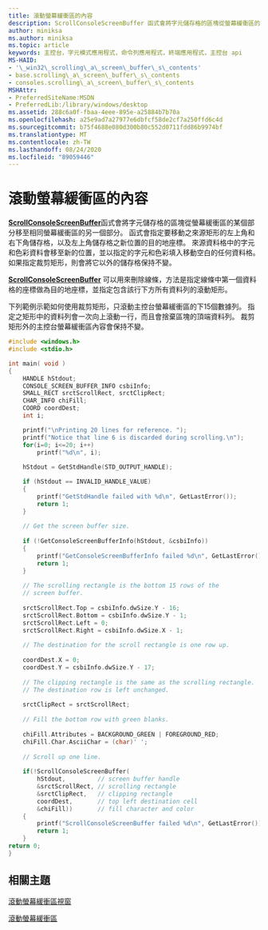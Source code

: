 ```yaml
---
title: 滾動螢幕緩衝區的內容
description: ScrollConsoleScreenBuffer 函式會將字元儲存格的區塊從螢幕緩衝區的某個部分移至相同螢幕緩衝區的另一個部分。
author: miniksa
ms.author: miniksa
ms.topic: article
keywords: 主控台，字元模式應用程式，命令列應用程式，終端應用程式，主控台 api
MS-HAID:
- '\_win32\_scrolling\_a\_screen\_buffer\_s\_contents'
- base.scrolling\_a\_screen\_buffer\_s\_contents
- consoles.scrolling\_a\_screen\_buffer\_s\_contents
MSHAttr:
- PreferredSiteName:MSDN
- PreferredLib:/library/windows/desktop
ms.assetid: 288c6a0f-fbaa-4eee-895e-a25884b7b70a
ms.openlocfilehash: a25e9ad7a27977e6dbfcf58de2cf7a250ffd6c4d
ms.sourcegitcommit: b75f4688e080d300b80c552d0711fdd86b9974bf
ms.translationtype: MT
ms.contentlocale: zh-TW
ms.lasthandoff: 08/24/2020
ms.locfileid: "89059446"
---
```

# <a name="scrolling-a-screen-buffers-contents"></a>滾動螢幕緩衝區的內容


[**ScrollConsoleScreenBuffer**](scrollconsolescreenbuffer.md)函式會將字元儲存格的區塊從螢幕緩衝區的某個部分移至相同螢幕緩衝區的另一個部分。 函式會指定要移動之來源矩形的左上角和右下角儲存格，以及左上角儲存格之新位置的目的地座標。 來源資料格中的字元和色彩資料會移至新的位置，並以指定的字元和色彩填入移動空白的任何資料格。 如果指定裁剪矩形，則會將它以外的儲存格保持不變。

[**ScrollConsoleScreenBuffer**](scrollconsolescreenbuffer.md) 可以用來刪除線條，方法是指定線條中第一個資料格的座標做為目的地座標，並指定包含該行下方所有資料列的滾動矩形。

下列範例示範如何使用裁剪矩形，只滾動主控台螢幕緩衝區的下15個數據列。 指定之矩形中的資料列會一次向上滾動一行，而且會捨棄區塊的頂端資料列。 裁剪矩形外的主控台螢幕緩衝區內容會保持不變。

```C
#include <windows.h>
#include <stdio.h>

int main( void )
{
    HANDLE hStdout; 
    CONSOLE_SCREEN_BUFFER_INFO csbiInfo; 
    SMALL_RECT srctScrollRect, srctClipRect; 
    CHAR_INFO chiFill; 
    COORD coordDest; 
    int i;

    printf("\nPrinting 20 lines for reference. ");
    printf("Notice that line 6 is discarded during scrolling.\n");
    for(i=0; i<=20; i++)
        printf("%d\n", i);
 
    hStdout = GetStdHandle(STD_OUTPUT_HANDLE); 

    if (hStdout == INVALID_HANDLE_VALUE) 
    {
        printf("GetStdHandle failed with %d\n", GetLastError()); 
        return 1;
    }
 
    // Get the screen buffer size. 
 
    if (!GetConsoleScreenBufferInfo(hStdout, &csbiInfo)) 
    {
        printf("GetConsoleScreenBufferInfo failed %d\n", GetLastError()); 
        return 1;
    }
 
    // The scrolling rectangle is the bottom 15 rows of the 
    // screen buffer. 
 
    srctScrollRect.Top = csbiInfo.dwSize.Y - 16; 
    srctScrollRect.Bottom = csbiInfo.dwSize.Y - 1; 
    srctScrollRect.Left = 0; 
    srctScrollRect.Right = csbiInfo.dwSize.X - 1; 
 
    // The destination for the scroll rectangle is one row up. 
 
    coordDest.X = 0; 
    coordDest.Y = csbiInfo.dwSize.Y - 17; 
 
    // The clipping rectangle is the same as the scrolling rectangle. 
    // The destination row is left unchanged. 
 
    srctClipRect = srctScrollRect; 
 
    // Fill the bottom row with green blanks. 
 
    chiFill.Attributes = BACKGROUND_GREEN | FOREGROUND_RED; 
    chiFill.Char.AsciiChar = (char)' '; 
 
    // Scroll up one line. 
 
    if(!ScrollConsoleScreenBuffer(  
        hStdout,         // screen buffer handle 
        &srctScrollRect, // scrolling rectangle 
        &srctClipRect,   // clipping rectangle 
        coordDest,       // top left destination cell 
        &chiFill))       // fill character and color
    {
        printf("ScrollConsoleScreenBuffer failed %d\n", GetLastError()); 
        return 1;
    }
return 0;
}
```

## <a name="span-idrelated_topicsspanrelated-topics"></a><span id="related_topics"></span>相關主題


[滾動螢幕緩衝區視窗](scrolling-a-screen-buffer-s-window.md)

[滾動螢幕緩衝區](scrolling-the-screen-buffer.md)

 

 





